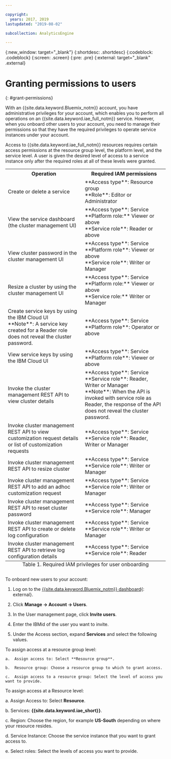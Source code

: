 ```yaml
---

copyright:
  years: 2017, 2019
lastupdated: "2019-08-02"

subcollection: AnalyticsEngine

---
```


<!-- Attribute definitions -->
{:new_window: target="_blank"}
{:shortdesc: .shortdesc}
{:codeblock: .codeblock}
{:screen: .screen}
{:pre: .pre}
{:external: target="_blank" .external}

# Granting permissions to users
{: #grant-permissions}

With an {{site.data.keyword.Bluemix_notm}} account, you have administrative privileges for your account, which enables you to perform all operations on an {{site.data.keyword.iae_full_notm}} service. However, when you onboard other users to your account, you need to manage their permissions so that they have the required privileges to operate service instances under your account.

Access to {{site.data.keyword.iae_full_notm}} resources requires certain access permissions at the resource group level, the platform level, and the service level. A user is given the desired level of access to a service instance only after the required roles at all of these levels were granted.

<table>
    <tr>
        <th>Operation</th>
        <th>Required IAM permissions</th>
    </tr>
    <tr>
        <td>Create or delete a service</td>
        <td>**Access type**: Resource group <br>
        **Role**: Editor or Administrator</td>
    </tr>
    <tr>
        <td>View the service dashboard (the cluster management UI)</td>
        <td>**Access type**: Service <br>
            **Platform role:** Viewer or above <br>
            **Service role**: Reader or above </td>
    </tr>
    <tr>
        <td>View cluster password in the cluster management UI</td>
        <td>**Access type**: Service <br>
            **Platform role**: Viewer or above <br>
            **Service role**: Writer or Manager </td>
    </tr>
    <tr>
        <td>Resize a cluster by using the cluster management UI</td>
        <td>**Access type**: Service <br>
            **Platform role:** Viewer or above <br>
            **Service role:** Writer or Manager </td>
    </tr>
    <tr>
        <td>Create service keys by using the IBM Cloud UI <br>
        **Note**: A service key created for a Reader role does not reveal the cluster password. </td>
        <td>**Access type**: Service <br>
            **Platform role**: Operator or above </td>
    </tr>
    <tr>
        <td>View service keys by using the IBM Cloud UI</td>
        <td>**Access type**: Service <br>
            **Platform role**: Viewer or above </td>
    </tr>
    <tr>
        <td>Invoke the cluster management REST API to view cluster details</td>
        <td>**Access type**: Service <br>
            **Service role**: Reader, Writer or Manager <br>
            **Note**: When the API is invoked with service role as Reader, the response of the API does not reveal the cluster password. </td>
    </tr>
    <tr>
        <td>Invoke cluster management REST API to view customization request details or list of customization requests</td>
        <td>**Access type**: Service <br>
            **Service role**: Reader, Writer or Manager</td>
    </tr>
    <tr>
        <td>Invoke cluster management REST API to resize cluster</td>
        <td>**Access type**: Service <br>
            **Service role**: Writer or Manager </td>
    </tr>
    <tr>
        <td>Invoke cluster management REST API to add an adhoc customization request</td>
        <td>**Access type**: Service <br>
            **Service role**: Writer or Manager </td>
    </tr>
    <tr>
        <td>Invoke cluster management REST API to reset cluster password</td>
        <td>**Access type**: Service <br>
            **Service role**: Manager </td>
    </tr>
    <tr>
        <td>Invoke cluster management REST API to create or delete log configuration</td>
        <td>**Access type**: Service <br>
            **Service role**: Writer or Manager </td>
    </tr>
    <tr>
        <td>Invoke cluster management REST API to retrieve log configuration details</td>
        <td>**Access type**: Service <br>
            **Service role**: Reader </td>
    </tr>
    <caption style="caption-side:bottom;">Table 1. Required IAM privileges for user onboarding</caption>
    </table>



To onboard new users to your account:

1.	Log on to the [{{site.data.keyword.Bluemix_notm}} dashboard](https://{DomainName}){: external}.

2.	Click **Manage -> Account -> Users**.

3.	In the User management page, click **Invite users**.

4.	Enter the IBMid of the user you want to invite.

5.	Under the Access section, expand **Services** and select the following values.

 To assign access at a resource group level:

	a.	Assign access to: Select **Resource group**.

	b.	Resource group: Choose a resource group to which to grant access.

	c.	Assign access to a resource group: Select the level of access you want to provide.

  To assign access at a Resource level:

   a. Assign Access to: Select **Resource**.

   b. Services: **{{site.data.keyword.iae_short}}**.

   c. Region: Choose the region, for example **US-South** depending on where your resource resides.

   d. Service Instance: Choose the service instance that you want to grant access to.   

   e. Select roles: Select the levels of access you want to provide.
